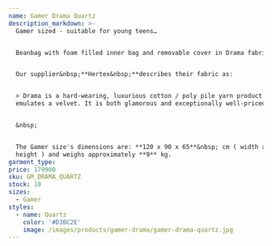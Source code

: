 ```yaml
---
name: Gamer Drama Quartz
description_markdown: >-
  Gamer sized - suitable for young teens…


  Beanbag with foam filled inner bag and removable cover in Drama fabric.&nbsp;


  Our supplier&nbsp;**Hertex&nbsp;**describes their fabric as:


  > Drama is a hard-wearing, luxurious cotton / poly pile yarn product that
  emulates a velvet. It is both glamorous and exceptionally well-priced.


  &nbsp;


  The Gamer size's dimensions are: **120 x 90 x 65**&nbsp; cm ( width x depth x
  height ) and weighs approximately **9** kg.
garment_type:
price: 179900
sku: GM_DRAMA_QUARTZ
stock: 10
sizes:
  - Gamer
styles:
  - name: Quartz
    color: '#D3BC2E'
    image: /images/products/gamer-drama/gamer-drama-quartz.jpg
---
```

